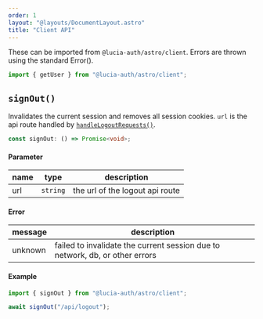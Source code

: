 ```yaml
---
order: 1
layout: "@layouts/DocumentLayout.astro"
title: "Client API"
---
```


These can be imported from `@lucia-auth/astro/client`. Errors are thrown using the standard Error().

```ts
import { getUser } from "@lucia-auth/astro/client";
```

## `signOut()`

Invalidates the current session and removes all session cookies. `url` is the api route handled by [`handleLogoutRequests()`](/astro/api-reference/server-api#handlelogoutrequests).

```ts
const signOut: () => Promise<void>;
```

#### Parameter

| name | type     | description                     |
| ---- | -------- | ------------------------------- |
| url  | `string` | the url of the logout api route |

#### Error

| message | description                                                                  |
| ------- | ---------------------------------------------------------------------------- |
| unknown | failed to invalidate the current session due to network, db, or other errors |

#### Example

```ts
import { signOut } from "@lucia-auth/astro/client";

await signOut("/api/logout");
```
